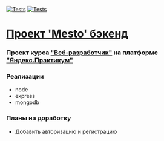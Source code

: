 [![Tests](../../actions/workflows/tests-13-sprint.yml/badge.svg)](../../actions/workflows/tests-13-sprint.yml) [![Tests](../../actions/workflows/tests-14-sprint.yml/badge.svg)](../../actions/workflows/tests-14-sprint.yml)

# [Проект 'Mesto' бэкенд](https://github.com/RTemiy/express-mesto-gha)
### Проект курса ["Веб-разработчик"](https://praktikum.yandex.ru/web/) на платформе ["Яндекс.Практикум"](https://practicum.yandex.ru/)
### Реализации
- node
- express
- mongodb
### Планы на доработку
- Добавить авторизацию и регистрацию
